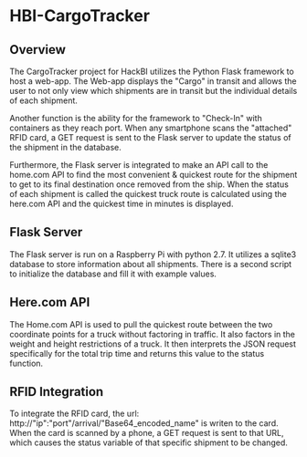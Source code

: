 # HBI-CargoTracker

## Overview
The CargoTracker project for HackBI utilizes the Python Flask framework to host a web-app. The Web-app displays the "Cargo" 
in transit and allows the user to not only view which shipments are in transit but the individual details of each shipment.

Another function is the ability for the framework to "Check-In" with containers as they reach port. When any smartphone scans 
the "attached" RFID card, a GET request is sent to the Flask server to update the status of the shipment in the database.

Furthermore, the Flask server is integrated to make an API call to the home.com API to find the most convenient & quickest route for the shipment to get to its final destination once removed from the ship. When the status of each shipment is called
the quickest truck route is calculated using the here.com API and the quickest time in minutes is displayed. 

## Flask Server
The Flask server is run on a Raspberry Pi with python 2.7. It utilizes a sqlite3 database to store information about all shipments. There is a second script to initialize the database and fill it with example values.

## Here.com API
The Home.com API is used to pull the quickest route between the two coordinate points for a truck without factoring in traffic. It also factors in the weight and height restrictions of a truck. It then interprets the JSON request specifically for the total trip time and returns this value to the status function.

## RFID Integration
To integrate the RFID card, the url: http://"ip":"port"/arrival/"Base64_encoded_name" is writen to the card. When the card is scanned by a phone, a GET request is sent to that URL, which causes the status variable of that specific shipment to be changed. 
